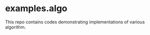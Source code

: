 examples.algo
=============

This repo contains codes demonstrating implementations of various algorithm.
